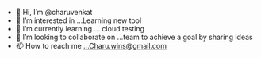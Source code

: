 - 👋 Hi, I’m @charuvenkat
- 👀 I’m interested in ...Learning new tool
- 🌱 I’m currently learning ...  cloud testing
- 💞️ I’m looking to collaborate on ...team to achieve a goal by sharing ideas 
- 📫 How to reach me ...Charu.wins@gmail.com

<!---
charuvenkat/charuvenkat is a ✨ special ✨ repository because its `README.md` (this file) appears on your GitHub profile.
You can click the Preview link to take a look at your changes.
--->
